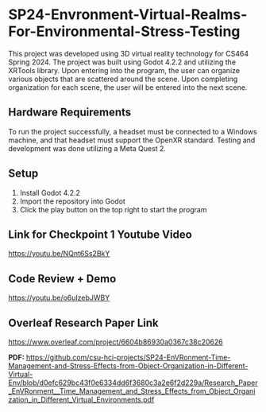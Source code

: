 # SP24-Envronment-Virtual-Realms-For-Environmental-Stress-Testing
This project was developed using 3D virtual reality technology for CS464 Spring 2024. The project was built using Godot 4.2.2 and utilizing the XRTools library. Upon entering into the program, the user can organize various objects that are scattered around the scene. Upon completing organization for each scene, the user will be entered into the next scene.

## Hardware Requirements
To run the project successfully, a headset must be connected to a Windows machine, and that headset must support the OpenXR standard. Testing and development was done utilizing a Meta Quest 2.

## Setup
1. Install Godot 4.2.2
2. Import the repository into Godot
3. Click the play button on the top right to start the program

## Link for Checkpoint 1 Youtube Video
https://youtu.be/NQnt6Ss2BkY

## Code Review + Demo
https://youtu.be/o6uIzebJWBY

## Overleaf Research Paper Link
https://www.overleaf.com/project/6604b86930a0367c38c20626

**PDF:** https://github.com/csu-hci-projects/SP24-EnVRonment-Time-Management-and-Stress-Effects-from-Object-Organization-in-Different-Virtual-Env/blob/d0efc629bc43f0e6334dd6f3680c3a2e6f2d229a/Research_Paper_EnVRonment__Time_Management_and_Stress_Effects_from_Object_Organization_in_Different_Virtual_Environments.pdf
